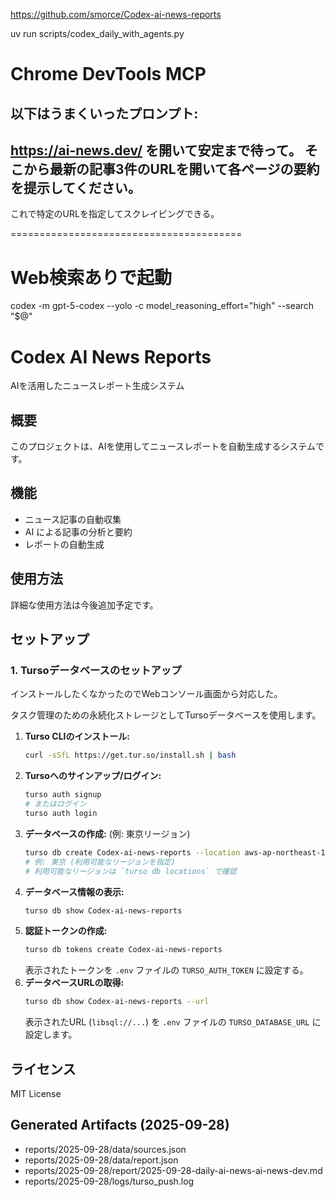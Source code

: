 https://github.com/smorce/Codex-ai-news-reports


uv run scripts/codex_daily_with_agents.py


# Chrome DevTools MCP
以下はうまくいったプロンプト:
---
https://ai-news.dev/ を開いて安定まで待って。
そこから最新の記事3件のURLを開いて各ページの要約を提示してください。                      
---
これで特定のURLを指定してスクレイピングできる。


========================================


# Web検索ありで起動
codex -m gpt-5-codex --yolo -c model_reasoning_effort="high" --search "$@"




# Codex AI News Reports

AIを活用したニュースレポート生成システム

## 概要

このプロジェクトは、AIを使用してニュースレポートを自動生成するシステムです。

## 機能

- ニュース記事の自動収集
- AI による記事の分析と要約
- レポートの自動生成

## 使用方法

詳細な使用方法は今後追加予定です。

## セットアップ

### 1. Tursoデータベースのセットアップ

インストールしたくなかったのでWebコンソール画面から対応した。

タスク管理のための永続化ストレージとしてTursoデータベースを使用します。

1.  **Turso CLIのインストール:**
    ```bash
    curl -sSfL https://get.tur.so/install.sh | bash
    ```
2.  **Tursoへのサインアップ/ログイン:**
    ```bash
    turso auth signup
    # またはログイン
    turso auth login
    ```
3.  **データベースの作成:** (例: 東京リージョン)
    ```bash
    turso db create Codex-ai-news-reports --location aws-ap-northeast-1
    # 例: 東京 (利用可能なリージョンを指定)
    # 利用可能なリージョンは `turso db locations` で確認
    ```
4.  **データベース情報の表示:**
    ```bash
    turso db show Codex-ai-news-reports
    ```
5.  **認証トークンの作成:**
    ```bash
    turso db tokens create Codex-ai-news-reports
    ```
    表示されたトークンを `.env` ファイルの `TURSO_AUTH_TOKEN` に設定する。
6.  **データベースURLの取得:**
    ```bash
    turso db show Codex-ai-news-reports --url
    ```
    表示されたURL (`libsql://...`) を `.env` ファイルの `TURSO_DATABASE_URL` に設定します。

## ライセンス

MIT License

## Generated Artifacts (2025-09-28)
- reports/2025-09-28/data/sources.json
- reports/2025-09-28/data/report.json
- reports/2025-09-28/report/2025-09-28-daily-ai-news-ai-news-dev.md
- reports/2025-09-28/logs/turso_push.log